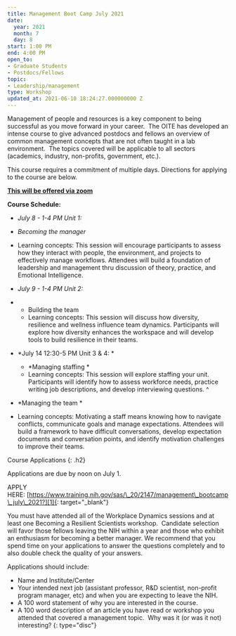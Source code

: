 ```yaml
---
title: Management Boot Camp July 2021
date:
  year: 2021
  month: 7
  day: 8
start: 1:00 PM
end: 4:00 PM
open_to:
- Graduate Students
- Postdocs/Fellows
topic:
- Leadership/management
type: Workshop
updated_at: 2021-06-10 18:24:27.000000000 Z
---
```

Management of people and resources is a key component to being
successful as you move forward in your career.  The OITE has developed
an intense course to give advanced postdocs and fellows an overview of
common management concepts that are not often taught in a lab
environment.  The topics covered will be applicable to all sectors
(academics, industry, non-profits, government, etc.).

This course requires a commitment of multiple days. Directions for
applying to the course are below.   

<span style="text-decoration: underline;">**This will be offered via
zoom**</span>

**Course Schedule:**

* <em>July 8 - 1-4 PM Unit 1: </em>
* *Becoming the manager*
* Learning concepts: This session will encourage participants to assess
  how they interact with people, the environment, and projects to
  effectively manage workflows. Attendees will build a foundation of
  leadership and management thru discussion of theory, practice, and
  Emotional Intelligence.  

* <em>July 9 - 1-4 PM Unit </em>*2*<em><em>\: </em></em>
* * Building the team
  * Learning concepts: This session will discuss how diversity,
    resilience and wellness influence team dynamics. Participants will
    explore how diversity enhances the workspace and will develop tools
    to build resilience in their teams.  

* *July 14 12:30-5 PM Unit 3 &amp; 4: *
  * *Managing staffing *
  * Learning concepts: This session will explore staffing your unit.
    Participants will identify how to assess workforce needs, practice
    writing job descriptions, and develop interviewing questions.
^

* *Managing the team *
* Learning concepts: Motivating a staff means knowing how to navigate
  conflicts, communicate goals and manage expectations. Attendees will
  build a framework to have difficult conversations, develop expectation
  documents and conversation points, and identify motivation challenges
  to improve their teams.

Course Applications
{: .h2}

Applications are due by noon on July 1.

APPLY
HERE: [https://www.training.nih.gov/sas/\_20/2147/management\_bootcamp\_july\_2021?][1]{:
target="_blank"}

You must have attended all of the Workplace Dynamics sessions and at
least one Becoming a Resilient Scientists workshop.  Candidate selection
will favor those fellows leaving the NIH within a year and those who
exhibit an enthusiasm for becoming a better manager. We recommend that
you spend time on your applications to answer the questions completely
and to also double check the quality of your answers.

Applications should include:

* Name and Institute/Center
* Your intended next job (assistant professor, R&amp;D scientist,
  non-profit program manager, etc) and when you are expecting to leave
  the NIH.
* A 100 word statement of why you are interested in the course.
* A 100 word description of an article you have read or workshop you
  attended that covered a management topic.  Why was it (or was it not)
  interesting?
{: type="disc"}



[1]: https://www.training.nih.gov/sas/_20/2147/management_bootcamp_july_2021
